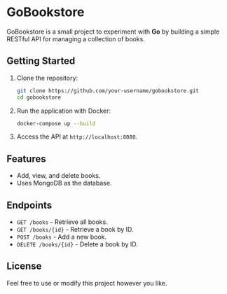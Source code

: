 # **GoBookstore**

GoBookstore is a small project to experiment with **Go** by building a simple RESTful API for managing a collection of books.

## **Getting Started**

1. Clone the repository:
   ```bash
   git clone https://github.com/your-username/gobookstore.git
   cd gobookstore
   ```

2. Run the application with Docker:
   ```bash
   docker-compose up --build
   ```

3. Access the API at `http://localhost:8080`.

## **Features**
- Add, view, and delete books.
- Uses MongoDB as the database.

## **Endpoints**
- `GET /books` - Retrieve all books.
- `GET /books/{id}` - Retrieve a book by ID.
- `POST /books` - Add a new book.
- `DELETE /books/{id}` - Delete a book by ID.

## **License**
Feel free to use or modify this project however you like.
